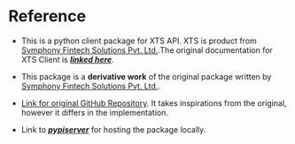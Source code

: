 # Reference
*  This is a python client package for XTS API. XTS is product from [Symphony Fintech Solutions Pvt. Ltd.](https://symphonyfintech.com/).The original documentation for XTS Client is [___linked here___](https://symphonyfintech.com/xts-market-data-front-end-api-v2/).

*  This package is a __derivative work__ of the original package written by [Symphony Fintech Solutions Pvt. Ltd.](https://symphonyfintech.com/).
*  [Link for original GitHub Repository](https://github.com/symphonyfintech/xts-pythonclient-api-sdk). It takes inspirations from the original, however it differs in the implementation.

* Link to [___pypiserver___](https://pypi.org/project/pypiserver/) for hosting the package locally.
